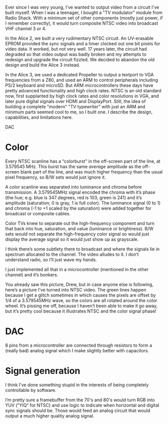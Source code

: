Ever since I was very young, I've wanted to output video from a circuit I've built myself.  When I was a teenager, I bought a "TV modulator" module from Radio Shack.  With a minimum set of other components (mostly just power, if I remember correctly), it would turn composite NTSC video into broadcast VHF channel 3 or 4.

In the Alice 2, we built a very rudimentary NTSC circuit.  An UV-erasable EPROM provided the sync signals and a timer clocked out one bit pixels for video data.  It worked, but not very well.  17 years later, the circuit had degraded so that video output was badly broken and my attempts to redesign and upgrade the circuit fizzled.  We decided to abandon the old design and build the Alice 3 instead.

In the Alice 3, we used a dedicated Propeller to output a textport to VGA frequencies from a Z80, and used an ARM to control peripherals including PS/2 keyboard and microSD.  But ARM microcontrollers these days have pretty advanced functionality and high clock rates.  NTSC is an old standard now, first supplanted by high clock rates and color resolutions in VGA, and later pure digital signals over HDMI and DisplayPort.  Still, the idea of building a complete "modern" "TV typewriter" with just an ARM and minimum parts seemed cool to me, so I built one.  I describe the design, capabilities, and limitations here.

DAC

# Color

Every NTSC scanline has a “colorburst” in the off-screen part of the line, at 3.579545 MHz.  This burst has the same *average* amplitude as the off-screen blank part of the line, and was much higher frequency than the usual pixel frequency, so B/W sets would just ignore it.

A color scanline was separated into luminance and chroma before transmission. A 3.579545MHz signal encoded the chroma with it’s phase (the hue; e.g. blue is 347 degrees, red is 103, green is 241) and it’s amplitude (saturation; 0 is gray, 1 is full color).  The luminance signal (0 to 1) and chroma (-1 to +1 scaled by the saturation) were added together for broadcast or composite cables.

Color TVs knew to separate out the high-frequency component and turn that back into hue, saturation, and value (luminance or brightness).  B/W sets would not separate the high-frequency color signal so would just display the average signal so it would just show up as grayscale.

I think there’s some subtlety there to broadcast and where the signals lie in spectrum allocated to the channel.  The video alludes to it.  I don’t understand radio, so I’ll just wave my hands.

I just implemented all that in a microcontroller (mentioned in the other channel) and it’s bonkers.

You already saw this picture, Drew, but in case anyone else is following, here’s a picture I’ve turned into NTSC video.  The green lines happen because I get a glitch sometimes in which causes the pixels are offset by 1/4 of a 3.579545MHz wave, so the colors are all rotated around the color wheel.  It’s pissing me off, because I haven’t been able to make it go away, but it’s pretty cool because it illustrates NTSC and the color signal phase!

# DAC

8 pins from a microcontroller are connected through resistors to form a (really bad) analog signal which I make slightly better with capacitors.

# Signal generation

I think I’ve done something stupid in the interests of being completely controllable by software.

I’m pretty sure a framebuffer from the 70's and 80's would turn RGB into YUV (“YIQ” for NTSC) and use logic to indicate when horizontal and digital sync signals should be.  Those would feed an analog circuit that would output a much higher quality analog signal.


